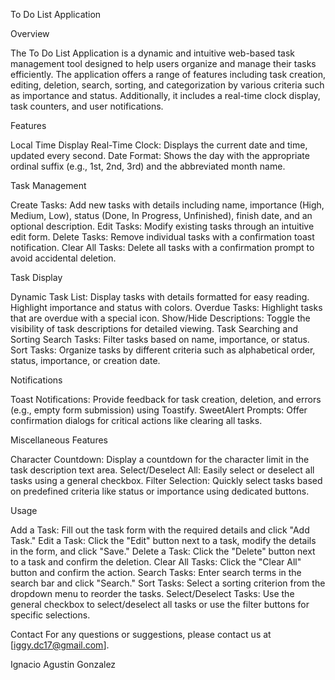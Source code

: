 To Do List Application


Overview

The To Do List Application is a dynamic and intuitive web-based task management tool designed to help users organize and manage their tasks efficiently. The application offers a range of features including task creation, editing, deletion, search, sorting, and categorization by various criteria such as importance and status. Additionally, it includes a real-time clock display, task counters, and user notifications.


Features

Local Time Display
Real-Time Clock: Displays the current date and time, updated every second.
Date Format: Shows the day with the appropriate ordinal suffix (e.g., 1st, 2nd, 3rd) and the abbreviated month name.


Task Management

Create Tasks: Add new tasks with details including name, importance (High, Medium, Low), status (Done, In Progress, Unfinished), finish date, and an optional description.
Edit Tasks: Modify existing tasks through an intuitive edit form.
Delete Tasks: Remove individual tasks with a confirmation toast notification.
Clear All Tasks: Delete all tasks with a confirmation prompt to avoid accidental deletion.


Task Display

Dynamic Task List: Display tasks with details formatted for easy reading. Highlight importance and status with colors.
Overdue Tasks: Highlight tasks that are overdue with a special icon.
Show/Hide Descriptions: Toggle the visibility of task descriptions for detailed viewing.
Task Searching and Sorting
Search Tasks: Filter tasks based on name, importance, or status.
Sort Tasks: Organize tasks by different criteria such as alphabetical order, status, importance, or creation date.


Notifications

Toast Notifications: Provide feedback for task creation, deletion, and errors (e.g., empty form submission) using Toastify.
SweetAlert Prompts: Offer confirmation dialogs for critical actions like clearing all tasks.


Miscellaneous Features

Character Countdown: Display a countdown for the character limit in the task description text area.
Select/Deselect All: Easily select or deselect all tasks using a general checkbox.
Filter Selection: Quickly select tasks based on predefined criteria like status or importance using dedicated buttons.


Usage

Add a Task:
Fill out the task form with the required details and click "Add Task."
Edit a Task:
Click the "Edit" button next to a task, modify the details in the form, and click "Save."
Delete a Task:
Click the "Delete" button next to a task and confirm the deletion.
Clear All Tasks:
Click the "Clear All" button and confirm the action.
Search Tasks:
Enter search terms in the search bar and click "Search."
Sort Tasks:
Select a sorting criterion from the dropdown menu to reorder the tasks.
Select/Deselect Tasks:
Use the general checkbox to select/deselect all tasks or use the filter buttons for specific selections.


Contact
For any questions or suggestions, please contact us at [iggy.dc17@gmail.com].

Ignacio Agustin Gonzalez
